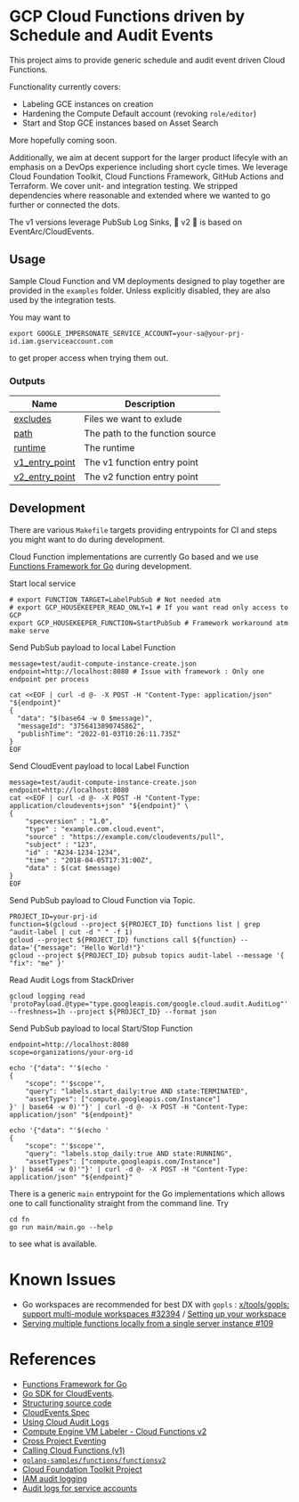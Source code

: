 # GCP Cloud Functions driven by Schedule and Audit Events

This project aims to provide generic schedule and audit event driven Cloud Functions.

Functionality currently covers:

- Labeling GCE instances on creation
- Hardening the Compute Default account (revoking `role/editor`)
- Start and Stop GCE instances based on Asset Search

More hopefully coming soon.

Additionally, we aim at decent support for the larger product lifecyle with an emphasis on a DevOps experience including short cycle times. We leverage Cloud Foundation Toolkit, Cloud Functions Framework, GitHub Actions and Terraform. We cover unit- and integration testing. We stripped dependencies where reasonable and extended where we wanted to go further or connected the dots.

The v1 versions leverage PubSub Log Sinks, 🧪 v2 🥼 is based on EventArc/CloudEvents.

## Usage
Sample Cloud Function and VM deployments designed to play together are provided in the `examples` folder. Unless explicitly disabled, they are also used by the integration tests.

You may want to
```shell
export GOOGLE_IMPERSONATE_SERVICE_ACCOUNT=your-sa@your-prj-id.iam.gserviceaccount.com
```
to get proper access when trying them out.

### Outputs

| Name | Description |
|------|-------------|
| <a name="output_excludes"></a> [excludes](#output\_excludes) | Files we want to exlude |
| <a name="output_path"></a> [path](#output\_path) | The path to the function source |
| <a name="output_runtime"></a> [runtime](#output\_runtime) | The runtime |
| <a name="output_v1_entry_point"></a> [v1\_entry\_point](#output\_v1\_entry\_point) | The v1 function entry point |
| <a name="output_v2_entry_point"></a> [v2\_entry\_point](#output\_v2\_entry\_point) | The v2 function entry point |

## Development
There are various `Makefile` targets providing entrypoints for CI and steps you might want to do during development.

Cloud Function implementations are currently Go based and we use [Functions Framework for Go](https://github.com/GoogleCloudPlatform/functions-framework-go) during development.

Start local service
```shell
# export FUNCTION_TARGET=LabelPubSub # Not needed atm
# export GCP_HOUSEKEEPER_READ_ONLY=1 # If you want read only access to GCP 
export GCP_HOUSEKEEPER_FUNCTION=StartPubSub # Framework workaround atm
make serve
```

Send PubSub payload to local Label Function
```shell
message=test/audit-compute-instance-create.json
endpoint=http://localhost:8080 # Issue with framework : Only one endpoint per process

cat <<EOF | curl -d @- -X POST -H "Content-Type: application/json" "${endpoint}" 
{
  "data": "$(base64 -w 0 $message)",
  "messageId": "3756413890745862",
  "publishTime": "2022-01-03T10:26:11.735Z"
}
EOF
```

Send CloudEvent payload to local Label Function
```shell
message=test/audit-compute-instance-create.json
endpoint=http://localhost:8080
cat <<EOF | curl -d @- -X POST -H "Content-Type: application/cloudevents+json" "${endpoint}" \
{
	"specversion" : "1.0",
	"type" : "example.com.cloud.event",
	"source" : "https://example.com/cloudevents/pull",
	"subject" : "123",
	"id" : "A234-1234-1234",
	"time" : "2018-04-05T17:31:00Z",
	"data" : $(cat $message)
}
EOF
```

Send PubSub payload to Cloud Function via Topic.

```shell
PROJECT_ID=your-prj-id
function=$(gcloud --project ${PROJECT_ID} functions list | grep ^audit-label | cut -d " " -f 1)
gcloud --project ${PROJECT_ID} functions call ${function} --data='{"message": "Hello World!"}'
gcloud --project ${PROJECT_ID} pubsub topics audit-label --message '{ "fix": "me" }'
```

Read Audit Logs from StackDriver
```shell
gcloud logging read 'protoPayload.@type="type.googleapis.com/google.cloud.audit.AuditLog"' --freshness=1h --project ${PROJECT_ID} --format json
```

Send PubSub payload to local Start/Stop Function
```shell
endpoint=http://localhost:8080
scope=organizations/your-org-id

echo '{"data": "'$(echo '
{
    "scope": "'$scope'",
    "query": "labels.start_daily:true AND state:TERMINATED",
    "assetTypes": ["compute.googleapis.com/Instance"]
}' | base64 -w 0)'"}' | curl -d @- -X POST -H "Content-Type: application/json" "${endpoint}"

echo '{"data": "'$(echo '
{
    "scope": "'$scope'",
    "query": "labels.stop_daily:true AND state:RUNNING",
    "assetTypes": ["compute.googleapis.com/Instance"]
}' | base64 -w 0)'"}' | curl -d @- -X POST -H "Content-Type: application/json" "${endpoint}"

```

There is a generic `main` entrypoint for the Go implementations which allows one to call functionality straight from the command line. Try
```shell
cd fn
go run main/main.go --help
```
to see what is available.
# Known Issues
- Go workspaces are recommended for best DX with `gopls` : [x/tools/gopls: support multi-module workspaces #32394](https://github.com/golang/go/issues/32394) / [Setting up your workspace](https://github.com/golang/tools/blob/master/gopls/doc/workspace.md#go-workspaces-go-118)
- [Serving multiple functions locally from a single server instance #109](https://github.com/GoogleCloudPlatform/functions-framework-go/issues/109)
# References
- [Functions Framework for Go](https://github.com/GoogleCloudPlatform/functions-framework-go)
- [Go SDK for CloudEvents](https://github.com/cloudevents/sdk-go).
- [Structuring source code](https://cloud.google.com/functions/docs/writing/#structuring_source_code)
- [CloudEvents Spec](https://cloudevents.io/)
- [Using Cloud Audit Logs](https://cloud.google.com/eventarc/docs/reference/supported-events#using-cloud-audit-logs)
- [Compute Engine VM Labeler - Cloud Functions v2](https://github.com/GoogleCloudPlatform/eventarc-samples/tree/main/gce-vm-labeler/gcf)
- [Cross Project Eventing](https://github.com/GoogleCloudPlatform/eventarc-samples/tree/main/cross-project-eventing)
- [Calling Cloud Functions (v1)](https://cloud.google.com/functions/docs/calling)
- [`golang-samples/functions/functionsv2`](https://github.com/GoogleCloudPlatform/golang-samples/tree/main/functions/functionsv2)
- [Cloud Foundation Toolkit Project](https://github.com/GoogleCloudPlatform/cloud-foundation-toolkit)
- [IAM audit logging ](https://cloud.google.com/iam/docs/audit-logging)
- [Audit logs for service accounts](https://cloud.google.com/iam/docs/audit-logging/examples-service-accounts)
